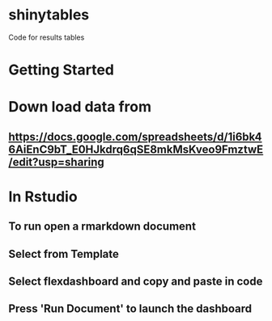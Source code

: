 # shinytables
Code for results tables


# Getting Started #

# Down load data from #

## https://docs.google.com/spreadsheets/d/1i6bk46AiEnC9bT_E0HJkdrq6qSE8mkMsKveo9FmztwE/edit?usp=sharing

# In Rstudio #
## To run open a rmarkdown document ##
## Select from Template ##
## Select flexdashboard and copy and paste in code ##
## Press 'Run Document' to launch the dashboard ## 


